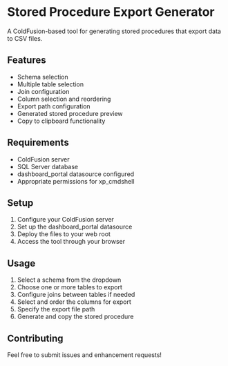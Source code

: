 # Stored Procedure Export Generator

A ColdFusion-based tool for generating stored procedures that export data to CSV files.

## Features

- Schema selection
- Multiple table selection
- Join configuration
- Column selection and reordering
- Export path configuration
- Generated stored procedure preview
- Copy to clipboard functionality

## Requirements

- ColdFusion server
- SQL Server database
- dashboard_portal datasource configured
- Appropriate permissions for xp_cmdshell

## Setup

1. Configure your ColdFusion server
2. Set up the dashboard_portal datasource
3. Deploy the files to your web root
4. Access the tool through your browser

## Usage

1. Select a schema from the dropdown
2. Choose one or more tables to export
3. Configure joins between tables if needed
4. Select and order the columns for export
5. Specify the export file path
6. Generate and copy the stored procedure

## Contributing

Feel free to submit issues and enhancement requests!